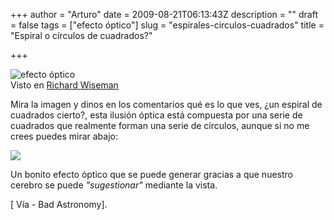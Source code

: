 +++
author = "Arturo"
date = 2009-08-21T06:13:43Z
description = ""
draft = false
tags = ["efecto óptico"]
slug = "espirales-circulos-cuadrados"
title = "Espiral o círculos de cuadrados?"

+++

![efecto óptico](/images/import/184-cuadrados-espiral.jpg)<br />
<cte>Visto en [Richard Wiseman](https://richardwiseman.wordpress.com/2009/08/18/join-in-with-the-battle-of-clever-stuff/)</cite>

Mira la imagen y dinos en los comentarios qué es lo que ves, ¿un espiral de cuadrados cierto?, esta ilusión óptica está compuesta por una serie de cuadrados que realmente forman una serie de círculos, aunque si no me crees puedes mirar abajo:


![](/images/import/185-cuadrados-espiral2.jpg)

Un bonito efecto óptico que se puede generar gracias a que nuestro cerebro se puede *"sugestionar"* mediante la vista.

[ Vía - Bad Astronomy].
